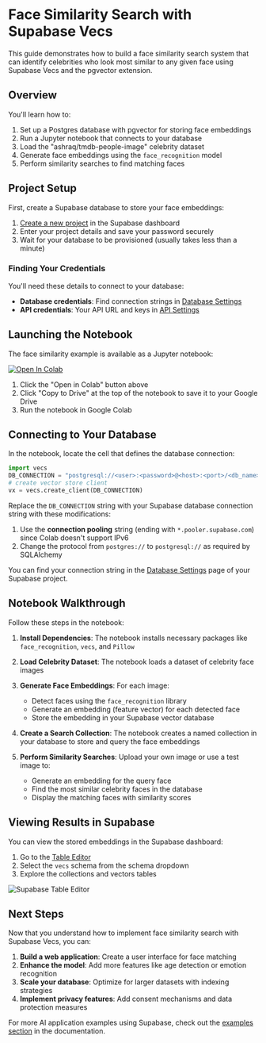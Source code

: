 # Face Similarity Search with Supabase Vecs

This guide demonstrates how to build a face similarity search system that can identify celebrities who look most similar to any given face using Supabase Vecs and the pgvector extension.

## Overview

You'll learn how to:
1. Set up a Postgres database with pgvector for storing face embeddings
2. Run a Jupyter notebook that connects to your database
3. Load the "ashraq/tmdb-people-image" celebrity dataset
4. Generate face embeddings using the `face_recognition` model
5. Perform similarity searches to find matching faces

## Project Setup

First, create a Supabase database to store your face embeddings:

1. [Create a new project](https://database.new/) in the Supabase dashboard
2. Enter your project details and save your password securely
3. Wait for your database to be provisioned (usually takes less than a minute)

### Finding Your Credentials

You'll need these details to connect to your database:
- **Database credentials**: Find connection strings in [Database Settings](https://supabase.com/dashboard/project/_/settings/database)
- **API credentials**: Your API URL and keys in [API Settings](https://supabase.com/dashboard/project/_/settings/api)

## Launching the Notebook

The face similarity example is available as a Jupyter notebook:

[![Open In Colab](https://supabase.com/docs/img/ai/colab-badge.svg)](https://colab.research.google.com/github/supabase/supabase/blob/master/examples/ai/face_similarity.ipynb)

1. Click the "Open in Colab" button above
2. Click "Copy to Drive" at the top of the notebook to save it to your Google Drive
3. Run the notebook in Google Colab

## Connecting to Your Database

In the notebook, locate the cell that defines the database connection:

```python
import vecs
DB_CONNECTION = "postgresql://<user>:<password>@<host>:<port>/<db_name>"
# create vector store client
vx = vecs.create_client(DB_CONNECTION)
```

Replace the `DB_CONNECTION` string with your Supabase database connection string with these modifications:

1. Use the **connection pooling** string (ending with `*.pooler.supabase.com`) since Colab doesn't support IPv6
2. Change the protocol from `postgres://` to `postgresql://` as required by SQLAlchemy

You can find your connection string in the [Database Settings](https://supabase.com/dashboard/project/_/settings/database) page of your Supabase project.

## Notebook Walkthrough

Follow these steps in the notebook:

1. **Install Dependencies**: The notebook installs necessary packages like `face_recognition`, `vecs`, and `Pillow`

2. **Load Celebrity Dataset**: The notebook loads a dataset of celebrity face images

3. **Generate Face Embeddings**: For each image:
   - Detect faces using the `face_recognition` library
   - Generate an embedding (feature vector) for each detected face
   - Store the embedding in your Supabase vector database

4. **Create a Search Collection**: The notebook creates a named collection in your database to store and query the face embeddings

5. **Perform Similarity Searches**: Upload your own image or use a test image to:
   - Generate an embedding for the query face
   - Find the most similar celebrity faces in the database
   - Display the matching faces with similarity scores

## Viewing Results in Supabase

You can view the stored embeddings in the Supabase dashboard:

1. Go to the [Table Editor](https://supabase.com/dashboard/project/_/editor/)
2. Select the `vecs` schema from the schema dropdown
3. Explore the collections and vectors tables

![Supabase Table Editor](https://supabase.com/docs/img/ai/google-colab/colab-documents.png)

## Next Steps

Now that you understand how to implement face similarity search with Supabase Vecs, you can:

1. **Build a web application**: Create a user interface for face matching
2. **Enhance the model**: Add more features like age detection or emotion recognition
3. **Scale your database**: Optimize for larger datasets with indexing strategies
4. **Implement privacy features**: Add consent mechanisms and data protection measures

For more AI application examples using Supabase, check out the [examples section](https://supabase.com/docs/guides/ai#examples) in the documentation.
